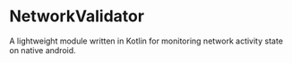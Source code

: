 # NetworkValidator
A lightweight module written in Kotlin for monitoring network activity state on native android.
